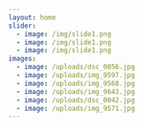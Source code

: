 ```yaml
---
layout: home
slider:
  - image: /img/slide1.png
  - image: /img/slide1.png
  - image: /img/slide1.png
images:
  - image: /uploads/dsc_0056.jpg
  - image: /uploads/img_9597.jpg
  - image: /uploads/img_9568.jpg
  - image: /uploads/img_9643.jpg
  - image: /uploads/dsc_0042.jpg
  - image: /uploads/img_9571.jpg
---
```

